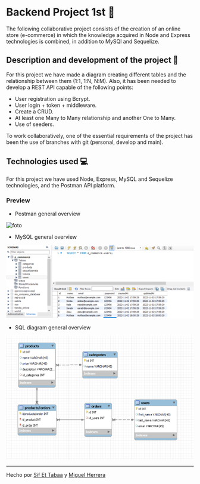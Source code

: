 # Backend Project 1st 🤝

The following collaborative project consists of the creation of an online store (e-commerce) in which the knowledge acquired in Node and Express technologies is combined, in addition to MySQl and Sequelize.

## Description and development of the project 🔧

For this project we have made a diagram creating different tables and the relationship between them (1:1, 1:N, N:M).
Also, it has been needed to develop a REST API capable of the following points:

- User registration using Bcrypt.
- User login + token + middleware.
- Create a CRUD.
- At least one Many to Many relationship and another One to Many.
- Use of seeders.

To work collaboratively, one of the essential requirements of the project has been the use of branches with git (personal, develop and main).


## Technologies used 💻

For this project we have used Node, Express, MySQL and Sequelize technologies, and the Postman API platform.


### Preview 

- Postman general overview

![foto](xxxxx.gif)


- MySQL general overview

![foto](assets/SQLimage.png)


- SQL diagram general overview

![foto](assets/Diagrama.png)


----

Hecho por [Sif Et Tabaa](https://github.com/Sif03) y [Miguel Herrera](https://github.com/miguelherreravillanueva)
